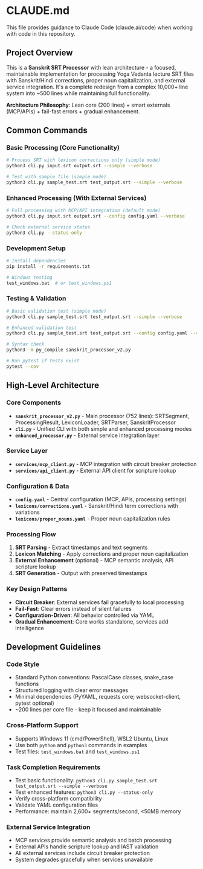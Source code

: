 # CLAUDE.md

This file provides guidance to Claude Code (claude.ai/code) when working with code in this repository.

## Project Overview

This is a **Sanskrit SRT Processor** with lean architecture - a focused, maintainable implementation for processing Yoga Vedanta lecture SRT files with Sanskrit/Hindi corrections, proper noun capitalization, and external service integration. It's a complete redesign from a complex 10,000+ line system into ~500 lines while maintaining full functionality.

**Architecture Philosophy**: Lean core (200 lines) + smart externals (MCP/APIs) + fail-fast errors + gradual enhancement.

## Common Commands

### Basic Processing (Core Functionality)
```bash
# Process SRT with lexicon corrections only (simple mode)
python3 cli.py input.srt output.srt --simple --verbose

# Test with sample file (simple mode)
python3 cli.py sample_test.srt test_output.srt --simple --verbose
```

### Enhanced Processing (With External Services)
```bash
# Full processing with MCP/API integration (default mode)
python3 cli.py input.srt output.srt --config config.yaml --verbose

# Check external service status
python3 cli.py --status-only
```

### Development Setup
```bash
# Install dependencies
pip install -r requirements.txt

# Windows testing
test_windows.bat  # or test_windows.ps1
```

### Testing & Validation
```bash
# Basic validation test (simple mode)
python3 cli.py sample_test.srt test_output.srt --simple --verbose

# Enhanced validation test
python3 cli.py sample_test.srt test_output.srt --config config.yaml --verbose

# Syntax check
python3 -m py_compile sanskrit_processor_v2.py

# Run pytest if tests exist
pytest --cov
```

## High-Level Architecture

### Core Components
- **`sanskrit_processor_v2.py`** - Main processor (752 lines): SRTSegment, ProcessingResult, LexiconLoader, SRTParser, SanskritProcessor
- **`cli.py`** - Unified CLI with both simple and enhanced processing modes
- **`enhanced_processor.py`** - External service integration layer

### Service Layer
- **`services/mcp_client.py`** - MCP integration with circuit breaker protection
- **`services/api_client.py`** - External API client for scripture lookup

### Configuration & Data
- **`config.yaml`** - Central configuration (MCP, APIs, processing settings)
- **`lexicons/corrections.yaml`** - Sanskrit/Hindi term corrections with variations
- **`lexicons/proper_nouns.yaml`** - Proper noun capitalization rules

### Processing Flow
1. **SRT Parsing** - Extract timestamps and text segments
2. **Lexicon Matching** - Apply corrections and proper noun capitalization  
3. **External Enhancement** (optional) - MCP semantic analysis, API scripture lookup
4. **SRT Generation** - Output with preserved timestamps

### Key Design Patterns
- **Circuit Breaker**: External services fail gracefully to local processing
- **Fail-Fast**: Clear errors instead of silent failures
- **Configuration-Driven**: All behavior controlled via YAML
- **Gradual Enhancement**: Core works standalone, services add intelligence

## Development Guidelines

### Code Style
- Standard Python conventions: PascalCase classes, snake_case functions
- Structured logging with clear error messages
- Minimal dependencies (PyYAML, requests core; websocket-client, pytest optional)
- ~200 lines per core file - keep it focused and maintainable

### Cross-Platform Support
- Supports Windows 11 (cmd/PowerShell), WSL2 Ubuntu, Linux
- Use both `python` and `python3` commands in examples
- Test files: `test_windows.bat` and `test_windows.ps1`

### Task Completion Requirements
- Test basic functionality: `python3 cli.py sample_test.srt test_output.srt --simple --verbose`
- Test enhanced features: `python3 cli.py --status-only`
- Verify cross-platform compatibility
- Validate YAML configuration files
- Performance: maintain 2,600+ segments/second, <50MB memory

### External Service Integration
- MCP services provide semantic analysis and batch processing
- External APIs handle scripture lookup and IAST validation
- All external services include circuit breaker protection
- System degrades gracefully when services unavailable